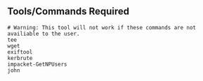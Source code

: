 ## Tools/Commands Required
```
# Warning: This tool will not work if these commands are not availiable to the user.
tee
wget
exiftool
kerbrute
impacket-GetNPUsers
john
```